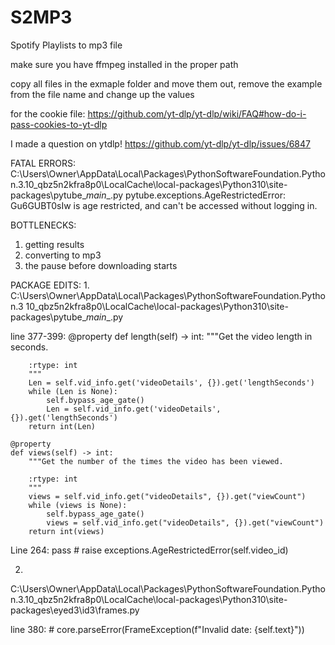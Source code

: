 # S2MP3
Spotify Playlists to mp3 file

make sure you have ffmpeg installed in the proper path

copy all files in the exmaple folder and move them out, remove the example from the file name and change up the values

for the cookie file: https://github.com/yt-dlp/yt-dlp/wiki/FAQ#how-do-i-pass-cookies-to-yt-dlp

I made a question on ytdlp! https://github.com/yt-dlp/yt-dlp/issues/6847

FATAL ERRORS:
C:\Users\Owner\AppData\Local\Packages\PythonSoftwareFoundation.Python.3.10_qbz5n2kfra8p0\LocalCache\local-packages\Python310\site-packages\pytube\__main__.py
pytube.exceptions.AgeRestrictedError: Gu6GUBT0sIw is age restricted, and can't be accessed without logging in.

BOTTLENECKS:
1. getting results
2. converting to mp3 
3. the pause before downloading starts

PACKAGE EDITS:
1. 
C:\Users\Owner\AppData\Local\Packages\PythonSoftwareFoundation.Python.3 10_qbz5n2kfra8p0\LocalCache\local-packages\Python310\site-packages\pytube\__main__.py

line 377-399:
    @property
    def length(self) -> int:
        """Get the video length in seconds.

        :rtype: int
        """
        Len = self.vid_info.get('videoDetails', {}).get('lengthSeconds')
        while (Len is None):
            self.bypass_age_gate()
            Len = self.vid_info.get('videoDetails', {}).get('lengthSeconds')
        return int(Len)

    @property
    def views(self) -> int:
        """Get the number of the times the video has been viewed.

        :rtype: int
        """
        views = self.vid_info.get("videoDetails", {}).get("viewCount")
        while (views is None):
            self.bypass_age_gate()
            views = self.vid_info.get("videoDetails", {}).get("viewCount")
        return int(views)

Line 264:
            pass
            # raise exceptions.AgeRestrictedError(self.video_id)

2. 
C:\Users\Owner\AppData\Local\Packages\PythonSoftwareFoundation.Python.3.10_qbz5n2kfra8p0\LocalCache\local-packages\Python310\site-packages\eyed3\id3\frames.py

line 380:
            # core.parseError(FrameException(f"Invalid date: {self.text}"))